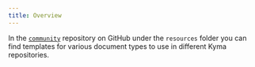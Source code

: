 ```yaml
---
title: Overview
---
```


In the [`community`](https://github.com/kyma-project/community/tree/main/guidelines/templates/resources) repository on GitHub under the `resources` folder you can find templates for various document types to use in different Kyma repositories.

